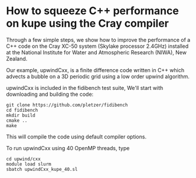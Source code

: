 # How to squeeze C++ performance on kupe using the Cray compiler

Through a few simple steps, we show how to improve the performance of a C++ code on the Cray XC-50 system (Skylake processor 2.4GHz) installed at the National Institute for Water and Atmospheric Research (NIWA), New Zealand. 

Our example, upwindCxx, is a finite difference code written in C++ which advects a bubble on a 3D periodic grid using a low order upwind algorithm. 


upwindCxx is included in the fidibench test suite, We'll start with downloading and building the code:

```
git clone https://github.com/pletzer/fidibench
cd fidibench
mkdir build
cmake ..
make
```
This will compile the code using default compiler options. 

To run upwindCxx using 40 OpenMP threads, type 
```
cd upwind/cxx
module load slurm
sbatch upwindCxx_kupe_40.sl
```


